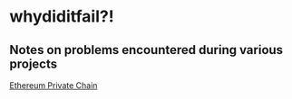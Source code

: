 # whydiditfail?!

## Notes on problems encountered during various projects

[Ethereum Private Chain](https://sedand.github.io/whydiditfail/ethereum_private_chain)
